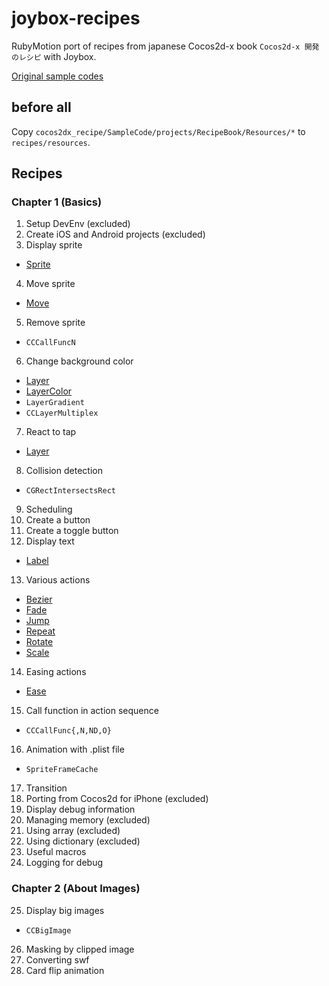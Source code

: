 # joybox-recipes

RubyMotion port of recipes from japanese Cocos2d-x book `Cocos2d-x 開発のレシピ` with Joybox.

[Original sample codes](https://github.com/syuhari/cocos2dx_recipe)

## before all
Copy `cocos2dx_recipe/SampleCode/projects/RecipeBook/Resources/*` to `recipes/resources`.

## Recipes

### Chapter 1 (Basics)
01. Setup DevEnv (excluded)
02. Create iOS and Android projects (excluded)
03. Display sprite
  * [Sprite](http://joybox.io/documentation/sprite/)
04. Move sprite
  * [Move](http://joybox.io/documentation/move/)
05. Remove sprite
  * `CCCallFuncN`
06. Change background color
  * [Layer](http://joybox.io/documentation/layer/)
  * [LayerColor](http://joybox.io/documentation/layer-color/)
  * `LayerGradient`
  * `CCLayerMultiplex`
07. React to tap
  * [Layer](http://joybox.io/documentation/layer/)
08. Collision detection
  * `CGRectIntersectsRect`
09. Scheduling
10. Create a button
11. Create a toggle button
12. Display text
  * [Label](http://joybox.io/documentation/label/)
13. Various actions
  * [Bezier](http://joybox.io/documentation/bezier/)
  * [Fade](http://joybox.io/documentation/fade/)
  * [Jump](http://joybox.io/documentation/jump/)
  * [Repeat](http://joybox.io/documentation/repeat/)
  * [Rotate](http://joybox.io/documentation/rotate/)
  * [Scale](http://joybox.io/documentation/scale/)
14. Easing actions
  * [Ease](http://joybox.io/documentation/ease/)
15. Call function in action sequence
  * `CCCallFunc{,N,ND,O}`
16. Animation with .plist file
  * `SpriteFrameCache`
17. Transition
18. Porting from Cocos2d for iPhone (excluded)
19. Display debug information
20. Managing memory (excluded)
21. Using array (excluded)
22. Using dictionary (excluded)
23. Useful macros
24. Logging for debug

### Chapter 2 (About Images)
25. Display big images
  * `CCBigImage`
26. Masking by clipped image
27. Converting swf
28. Card flip animation






